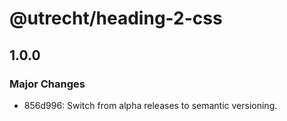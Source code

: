 # @utrecht/heading-2-css

## 1.0.0

### Major Changes

- 856d996: Switch from alpha releases to semantic versioning.
